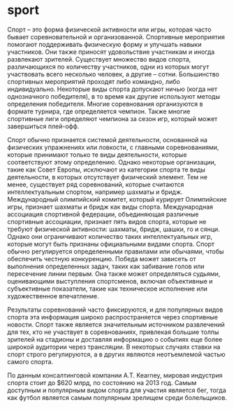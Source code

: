 # sport

Спорт – это форма физической активности или игры, которая часто бывает соревновательной и организованной. Спортивные мероприятия помогают поддерживать физическую форму и улучшать навыки участников. Они также приносят удовольствие участникам и иногда развлекают зрителей. Существует множество видов спорта, различающихся по количеству участников, одни из которых могут участвовать всего несколько человек, а другие – сотни. Большинство спортивных мероприятий проходят либо командно, либо индивидуально. Некоторые виды спорта допускают ничью (когда нет однозначного победителя), в то время как другие используют методы определения победителя. Многие соревнования организуются в формате турнира, где определяется чемпион. Также многие спортивные лиги определяют чемпиона за сезон игр, который может завершиться плей-офф.

Спорт обычно признается системой деятельности, основанной на физических упражнениях или ловкости, с главными соревнованиями, которые принимают только те виды деятельности, которые соответствуют этому определению. Однако некоторые организации, такие как Совет Европы, исключают из категории спорта те виды деятельности, в которых отсутствует физический элемент. Тем не менее, существует ряд соревнований, которые считаются интеллектуальным спортом, например шахматы и бридж. Международный олимпийский комитет, который курирует Олимпийские игры, признает шахматы и бридж как виды спорта. Международная ассоциация спортивной федерации, объединяющая различные спортивные ассоциации, признает пять видов спорта, которые не требуют физической активности: шахматы, бридж, шашки, го и сянци. Однако они ограничивают количество таких интеллектуальных игр, которые могут быть признаны официальными видами спорта. Спорт обычно регулируется определенными правилами или обычаями, чтобы обеспечить честную конкуренцию. Победа может зависеть от выполнения определенных задач, таких как забивание голов или пересечение линии первым. Она также может определяться судьями, оценивающими выступления спортсменов, включая объективные и субъективные показатели, такие как техническое исполнение или художественное впечатление.

Результаты соревнований часто фиксируются, и для популярных видов спорта эта информация широко распространяется через спортивные новости. Спорт также является значительным источником развлечений для тех, кто не участвует в соревнованиях, привлекая большие толпы зрителей на стадионы и доставляя информацию о событиях еще более широкой аудитории через трансляции. В некоторых случаях ставки на спорт строго регулируются, а в других являются неотъемлемой частью самого спорта.

По данным консалтинговой компании A.T. Kearney, мировая индустрия спорта стоит до $620 млрд, по состоянию на 2013 год. Самым доступным и популярным видом спорта для участия является бег, тогда как футбол является самым популярным зрелищем среди болельщиков.